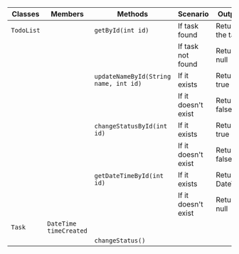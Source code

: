 | Classes    | Members                | Methods                               | Scenario            | Outputs          |
|------------|------------------------|---------------------------------------|---------------------|------------------|
| `TodoList` |                        | `getById(int id)`                     | If task found       | Returns the task |
|            |                        |                                       | If task not found   | Returns null     |
|            |                        | `updateNameById(String name, int id)` | If it exists        | Returns true     |
|            |                        |                                       | If it doesn't exist | Returns false    |
|            |                        | `changeStatusById(int id)`            | If it exists        | Returns true     |
|            |                        |                                       | If it doesn't exist | Returns false    |
|            |                        | `getDateTimeById(int id)`             | If it exists        | Returns DateTime |
|            |                        |                                       | If it doesn't exist | Returns null     |
| `Task`     | `DateTime timeCreated` |                                       |                     |                  |
|            |                        | `changeStatus()`                      |                     |                  |